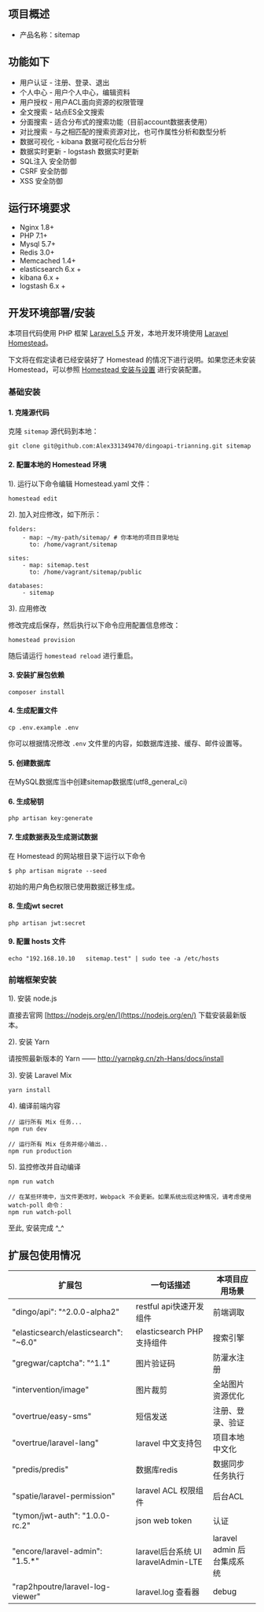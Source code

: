 
## 项目概述

* 产品名称：sitemap

## 功能如下

- 用户认证 - 注册、登录、退出
- 个人中心 - 用户个人中心，编辑资料
- 用户授权 - 用户ACL面向资源的权限管理
- 全文搜索 - 站点ES全文搜索
- 分面搜索 - 适合分布式的搜索功能（目前account数据表使用）
- 对比搜索 - 与之相匹配的搜索资源对比，也可作属性分析和数型分析
- 数据可视化 - kibana 数据可视化后台分析
- 数据实时更新 - logstash 数据实时更新
- SQL注入 安全防御
- CSRF 安全防御
- XSS 安全防御

## 运行环境要求

- Nginx 1.8+
- PHP 7.1+
- Mysql 5.7+
- Redis 3.0+
- Memcached 1.4+
- elasticsearch 6.x +
- kibana 6.x +
- logstash 6.x +

## 开发环境部署/安装

本项目代码使用 PHP 框架 [Laravel 5.5](https://d.laravel-china.org/docs/5.5/) 开发，本地开发环境使用 [Laravel Homestead](https://d.laravel-china.org/docs/5.5/homestead)。

下文将在假定读者已经安装好了 Homestead 的情况下进行说明。如果您还未安装 Homestead，可以参照 [Homestead 安装与设置](https://laravel-china.org/docs/5.5/homestead#installation-and-setup) 进行安装配置。

### 基础安装

#### 1. 克隆源代码

克隆 `sitemap` 源代码到本地：
```shell
git clone git@github.com:Alex331349470/dingoapi-trianning.git sitemap    
```
#### 2. 配置本地的 Homestead 环境

1). 运行以下命令编辑 Homestead.yaml 文件：

```shell
homestead edit
```

2). 加入对应修改，如下所示：

```
folders:
    - map: ~/my-path/sitemap/ # 你本地的项目目录地址
      to: /home/vagrant/sitemap

sites:
    - map: sitemap.test
      to: /home/vagrant/sitemap/public

databases:
    - sitemap
```

3). 应用修改

修改完成后保存，然后执行以下命令应用配置信息修改：

```shell
homestead provision
```

随后请运行 `homestead reload` 进行重启。

#### 3. 安装扩展包依赖

    composer install

#### 4. 生成配置文件

```
cp .env.example .env
```

你可以根据情况修改 `.env` 文件里的内容，如数据库连接、缓存、邮件设置等。
#### 5. 创建数据库

在MySQL数据库当中创建sitemap数据库(utf8_general_ci)

#### 6. 生成秘钥

```shell
php artisan key:generate
```

#### 7. 生成数据表及生成测试数据

在 Homestead 的网站根目录下运行以下命令

```shell
$ php artisan migrate --seed
```

初始的用户角色权限已使用数据迁移生成。

#### 8. 生成jwt secret
```
php artisan jwt:secret
```
#### 9. 配置 hosts 文件

    echo "192.168.10.10   sitemap.test" | sudo tee -a /etc/hosts

### 前端框架安装

1). 安装 node.js

直接去官网 [https://nodejs.org/en/](https://nodejs.org/en/) 下载安装最新版本。

2). 安装 Yarn

请按照最新版本的 Yarn —— http://yarnpkg.cn/zh-Hans/docs/install

3). 安装 Laravel Mix

```shell
yarn install
```

4). 编译前端内容

```shell
// 运行所有 Mix 任务...
npm run dev

// 运行所有 Mix 任务并缩小输出..
npm run production
```

5). 监控修改并自动编译

```shell
npm run watch

// 在某些环境中，当文件更改时，Webpack 不会更新。如果系统出现这种情况，请考虑使用 watch-poll 命令：
npm run watch-poll
```
至此, 安装完成 ^_^

## 扩展包使用情况

| 扩展包 | 一句话描述 | 本项目应用场景 |
| --- | --- | --- |
| "dingo/api": "^2.0.0-alpha2" | restful api快速开发组件 | 前端调取 |
| "elasticsearch/elasticsearch": "~6.0" | elasticsearch PHP支持组件 | 搜索引擎 |
| "gregwar/captcha": "^1.1" | 图片验证码 | 防灌水注册 |
| "intervention/image" | 图片裁剪 | 全站图片资源优化 |
| "overtrue/easy-sms" | 短信发送 | 注册、登录、验证 |
| "overtrue/laravel-lang" | laravel 中文支持包 | 项目本地中文化 |
| "predis/predis" | 数据库redis | 数据同步 任务执行 |
| "spatie/laravel-permission" | laravel ACL 权限组件 | 后台ACL |
| "tymon/jwt-auth": "1.0.0-rc.2" | json web token | 认证 |
| "encore/laravel-admin": "1.5.*" | laravel后台系统 UI laravelAdmin-LTE | laravel admin 后台集成系统 |
| "rap2hpoutre/laravel-log-viewer" | laravel.log 查看器 | debug |






